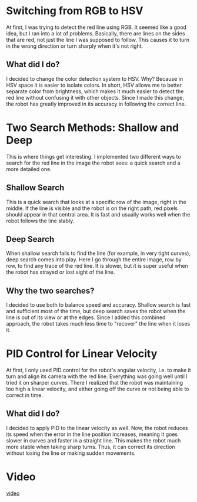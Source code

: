 # Switching from RGB to HSV

At first, I was trying to detect the red line using RGB. It seemed like a good idea, but I ran into a lot of problems. Basically, there are lines on the sides that are red, not just the line I was supposed to follow. This causes it to turn in the wrong direction or turn sharply when it's not right.

## What did I do?

I decided to change the color detection system to HSV. Why? Because in HSV space it is easier to isolate colors. In short, HSV allows me to better separate color from brightness, which makes it much easier to detect the red line without confusing it with other objects. Since I made this change, the robot has greatly improved in its accuracy in following the correct line.

# Two Search Methods: Shallow and Deep

This is where things get interesting. I implemented two different ways to search for the red line in the image the robot sees: a quick search and a more detailed one.

## Shallow Search

This is a quick search that looks at a specific row of the image, right in the middle. If the line is visible and the robot is on the right path, red pixels should appear in that central area. It is fast and usually works well when the robot follows the line stably.

## Deep Search

When shallow search fails to find the line (for example, in very tight curves), deep search comes into play. Here I go through the entire image, row by row, to find any trace of the red line. It is slower, but it is super useful when the robot has strayed or lost sight of the line.

## Why the two searches?

I decided to use both to balance speed and accuracy. Shallow search is fast and sufficient most of the time, but deep search saves the robot when the line is out of its view or at the edges. Since I added this combined approach, the robot takes much less time to "recover" the line when it loses it.

# PID Control for Linear Velocity

At first, I only used PID control for the robot's angular velocity, i.e. to make it turn and align its camera with the red line. Everything was going well until I tried it on sharper curves. There I realized that the robot was maintaining too high a linear velocity, and either going off the curve or not being able to correct in time.

## What did I do?

I decided to apply PID to the linear velocity as well. Now, the robot reduces its speed when the error in the line position increases, meaning it goes slower in curves and faster in a straight line. This makes the robot much more stable when taking sharp turns. Thus, it can correct its direction without losing the line or making sudden movements.

# Video
[video](https://drive.google.com/file/d/1s10CYIOZQyCMoDkLsOZVXb_Nw3x3RDv7/view?usp=drive_link)
